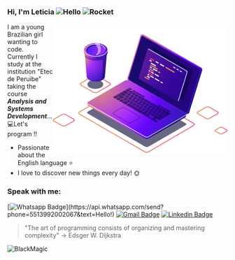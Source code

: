 ### Hi, I'm Leticia <img src="https://user-images.githubusercontent.com/1303154/88677602-1635ba80-d120-11ea-84d8-d263ba5fc3c0.gif" width="28px" alt="Hello">  <img src="https://media2.giphy.com/media/14u2xf1flRHgacyWu6/giphy.gif" width="28px" alt="Rocket">

<img src="https://github.com/devLeSilverio/devLeSilverio/blob/master/computer-illustration.png" min-width="400px" max-width="400px" width="400px" align="right" alt="Computador">

 I am a young Brazilian girl wanting to code. <br>
 Currently I study at the institution "Etec de Peruibe" taking the course ***Analysis and Systems Development***... <br>
 💻Let's program !!

* Passionate about the English language ⭐ 
* I love to discover new things every day! 🌞 
 

### Speak with me:

[![Whatsapp Badge](https://img.shields.io/badge/-Whatsapp-4CA143?style=flat-square&labelColor=4CA143&logo=whatsapp&logoColor=white&link=https://api.whatsapp.com/send?phone=5513992002067&text=Hello!)](https://api.whatsapp.com/send?phone=5513992002067&text=Hello!)
[![Gmail Badge](https://img.shields.io/badge/-Gmail-c14438?style=flat-square&logo=Gmail&logoColor=white&link=mailto:lele.silverio@hotmail.com)](mailto:lele.silverio@hotmail.com)
[![Linkedin Badge](https://img.shields.io/badge/-LinkedIn-blue?style=flat-square&logo=Linkedin&logoColor=white&link=https://www.linkedin.com/in/leticia-silverio-72634a1b8/)](https://www.linkedin.com/in/leticia-silverio-72634a1b8)



> "The art of programming consists of organizing and mastering complexity" -> Edsger W. Dijkstra


![BlackMagic](https://forthebadge.com/images/badges/powered-by-black-magic.svg)

